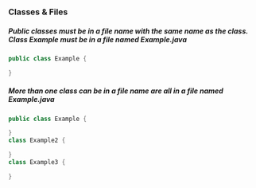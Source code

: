 ### Classes & Files

##### Public classes must be in a file name with the same name as the class. Class Example must be in a file named Example.java
```java
public class Example {

}
```
##### More than one class can be in a file name are all in a file named Example.java
```java
public class Example {

}
class Example2 {

}
class Example3 {

}
